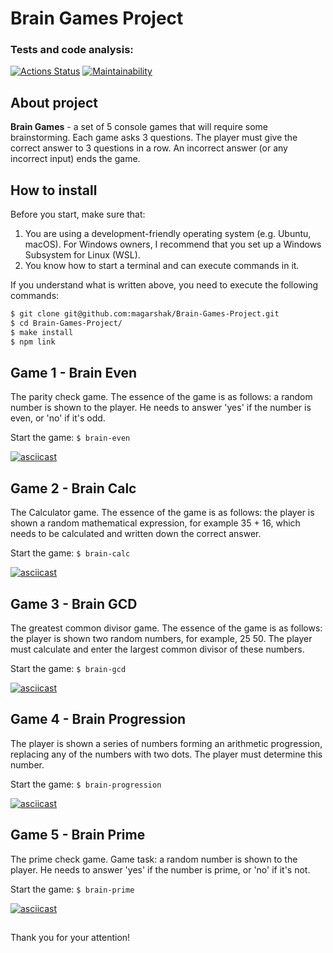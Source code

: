 # Brain Games Project

### Tests and code analysis:
[![Actions Status](https://github.com/magarshak/Brain-Games-Project/actions/workflows/hexlet-check.yml/badge.svg)](https://github.com/magarshak/Brain-Games-Project/actions) [![Maintainability](https://api.codeclimate.com/v1/badges/4adba62c404a5d10651a/maintainability)](https://codeclimate.com/github/magarshak/Brain-Games-Project/maintainability)

## About project
__Brain Games__ - a set of 5 console games that will require some brainstorming. Each game asks 3 questions. The player must give the correct answer to 3 questions in a row. An incorrect answer (or any incorrect input) ends the game.

## How to install
Before you start, make sure that:
1. You are using a development-friendly operating system (e.g. Ubuntu, macOS). For Windows owners, I recommend that you set up a Windows Subsystem for Linux (WSL).
2. You know how to start a terminal and can execute commands in it.

If you understand what is written above, you need to execute the following commands:
```sh
$ git clone git@github.com:magarshak/Brain-Games-Project.git
$ cd Brain-Games-Project/
$ make install
$ npm link
```
## Game 1 - Brain Even
The parity check game. The essence of the game is as follows: a random number is shown to the player. He needs to answer 'yes' if the number is even, or 'no' if it's odd.

Start the game:
``
$ brain-even
``

[![asciicast](https://asciinema.org/a/2QiDnncszr6KkKknDgXK4IkW4.svg)](https://asciinema.org/a/2QiDnncszr6KkKknDgXK4IkW4)

## Game 2 - Brain Calc
The Calculator game. The essence of the game is as follows: the player is shown a random mathematical expression, for example 35 + 16, which needs to be calculated and written down the correct answer.

Start the game:
``
$ brain-calc
``

[![asciicast](https://asciinema.org/a/SMuOYarwCY59DWdbXegtEYIC0.svg)](https://asciinema.org/a/SMuOYarwCY59DWdbXegtEYIC0)

## Game 3 - Brain GСD
The greatest common divisor game. The essence of the game is as follows: the player is shown two random numbers, for example, 25 50. The player must calculate and enter the largest common divisor of these numbers.

Start the game:
``
$ brain-gсd
``

[![asciicast](https://asciinema.org/a/aXNZqV8ZqGELaDjEYOjkG7iWk.svg)](https://asciinema.org/a/aXNZqV8ZqGELaDjEYOjkG7iWk)

## Game 4 - Brain Progression
The player is shown a series of numbers forming an arithmetic progression, replacing any of the numbers with two dots. The player must determine this number.

Start the game:
``
$ brain-progression
``

[![asciicast](https://asciinema.org/a/pdHmFyMFwtJdyJtELhWr6T7NF.svg)](https://asciinema.org/a/pdHmFyMFwtJdyJtELhWr6T7NF)

## Game 5 - Brain Prime
The prime check game. Game task: a random number is shown to the player. He needs to answer 'yes' if the number is prime, or 'no' if it's not.

Start the game:
``
$ brain-prime
``

[![asciicast](https://asciinema.org/a/N99SD8NPmI7UlJjJz11mbv9yb.svg)](https://asciinema.org/a/N99SD8NPmI7UlJjJz11mbv9yb)
##
Thank you for your attention!